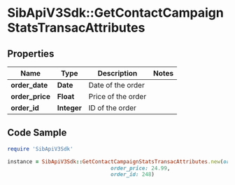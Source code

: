# SibApiV3Sdk::GetContactCampaignStatsTransacAttributes

## Properties

Name | Type | Description | Notes
------------ | ------------- | ------------- | -------------
**order_date** | **Date** | Date of the order | 
**order_price** | **Float** | Price of the order | 
**order_id** | **Integer** | ID of the order | 

## Code Sample

```ruby
require 'SibApiV3Sdk'

instance = SibApiV3Sdk::GetContactCampaignStatsTransacAttributes.new(order_date: Sun Mar 12 05:30:00 IST 2017,
                                 order_price: 24.99,
                                 order_id: 248)
```


